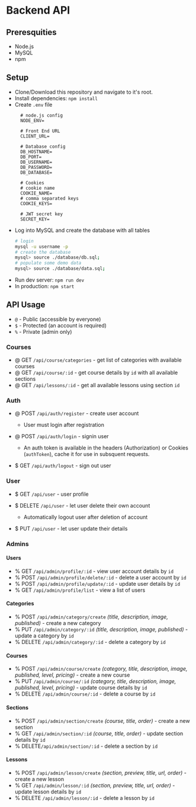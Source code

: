 # Backend API

## Preresquities

- Node.js
- MySQL
- npm

## Setup

- Clone/Download this repository and navigate to it's root.
- Install dependencies: `npm install`
- Create `.env` file
  ```env
    # node.js config
    NODE_ENV=

    # Front End URL
    CLIENT_URL=

    # Database config
    DB_HOSTNAME=
    DB_PORT=
    DB_USERNAME=
    DB_PASSWORD=
    DB_DATABASE=

    # Cookies
    # cookie name
    COOKIE_NAME=
    # comma separated keys
    COOKIE_KEYS=

    # JWT secret key
    SECRET_KEY=
  ```
- Log into MySQL and create the database with all tables
  ```sh
  # login
  mysql -u username -p
  # create the database
  mysql> source ./database/db.sql;
  # populate some demo data
  mysql> source ./database/data.sql;
  ```
- Run dev server: `npm run dev`
- In production: `npm start`

## API Usage

- `@` - Public (accessible by everyone)
- `$` - Protected (an account is required)
- `%` - Private (admin only)

### Courses

- @ GET `/api/course/categories` - get list of categories with available courses
- @ GET `/api/course/:id` - get course details by `id` with all available sections
- @ GET `/api/lessons/:id` - get all available lessons using section `id`

### Auth

- @ POST `/api/auth/register` - create user account
  
  - User must login after registration

- @ POST `/api/auth/login` - signin user
  
  - An auth token is available in the headers (Authorization) or Cookies (`authToken`), cache it for use in subsquent requests.

- $ GET `/api/auth/logout` - sign out user

### User

- $ GET  `/api/user` - user profile
- $ DELETE `/api/user` - let user delete their own account
  
  - Automatically logout user after deletion of account

- $ PUT `/api/user` - let user update their details

### Admins

#### Users
- % GET `/api/admin/profile/:id` - view user account details by `id`
- % POST `/api/admin/profile/delete/:id` - delete a user account by `id`
- % POST `/api/admin/profile/update/:id` - update user details by `id`
- % GET `/api/admin/profile/list` - view a list of users

#### Categories
- % POST `/api/admin/category/create` _(title, description, image, published)_ - create a new category
- % PUT `/api/admin/category/:id` _(title, description, image, published)_ - update a category by `id`
- % DELETE `/api/admin/category/:id` - delete a category by `id`

#### Courses
- % POST `/api/admin/course/create` _(category, title, description, image, published, level, pricing)_ - create a new course
- % PUT `/api/admin/course/:id` _(category, title, description, image, published, level, pricing)_ - update course details by `id`
- % DELETE `/api/admin/course/:id` - delete a course by `id`

#### Sections
- % POST `/api/admin/section/create` _(course, title, order)_ - create a new section
- % GET `/api/admin/section/:id` _(course, title, order)_ - update section details by `id`
- % DELETE`/api/admin/section/:id` - delete a section by `id`

#### Lessons
- % POST `/api/admin/lesson/create` _(section, preview, title, url, order)_ - create a new lesson
- % GET `/api/admin/lesson/:id` _(section, preview, title, url, order)_ - update lesson details by `id`
- % DELETE `/api/admin/lesson/:id` - delete a lesson by `id`
